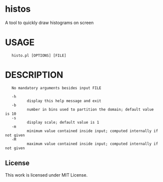 # histos
A tool to quickly draw histograms on screen

# USAGE
       histo.pl [OPTIONS] [FILE]

# DESCRIPTION
       No mandatory arguments besides input FILE

       -h
              display this help message and exit
       -b
              number in bins used to partition the domain; default value is 10
       -s
              display scale; default value is 1
       -m
              minimum value contained inside input; computed internally if not given
       -M
              maximum value contained inside input; computed internally if not given

## License
This work is licensed under MIT License.
